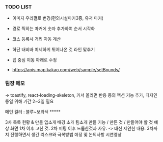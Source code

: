 ### TODO LIST
- 이미지 우리껄로 변경(편의시설마커3종, 유저 마커)
- 경로 찍히는 마커에 숫자 추가하여 순서 시각화
- 코스 등록시 거리 자동 계산
- 하단 내비바 미세하게 튀어나온 것 라인 맞추기

- 맵 중심 이동 아래로 수정
- https://apis.map.kakao.com/web/sample/setBounds/

### 팀장 메모
-> toastify, react-loading-skeleton, 커서 올리면 반응 등의 액션 기능 추가, 
디자인 통일 위해 기간 2~3일 필요

메인 컬러 : 블루~보라색 *****


3차
목록
현황 & 만들 앱소개
배경 소개
팀소개
만들 기능 / 만든 것 / 만들어야 할 것 예상 화면
1차 이후 고친 것.
2차 미팅 이후 드롭한것과 사유. -> 대신 제안한 내용.
3차까지 진행하면서 생긴 리스크와 극복방법 예정 및 논의사항
시연영상



